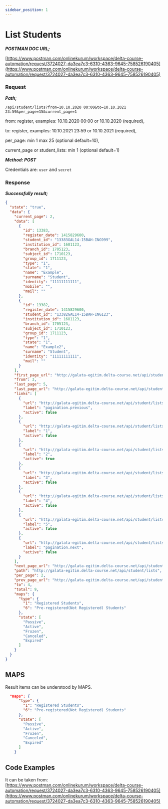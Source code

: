 ```yaml
---
sidebar_position: 1
---
```


# List Students


**_POSTMAN DOC URL;_**

[https://www.postman.com/onlinekurum/workspace/delta-course-automation/request/3724027-da3ea7c3-6310-4363-9645-758526190405](https://www.postman.com/onlinekurum/workspace/delta-course-automation/request/3724027-da3ea7c3-6310-4363-9645-758526190405)


### Request

**_Path;_**

`/api/student/lists?from=10.10.2020 00:00&to=10.10.2021 23:59&per_page=15&current_page=1`

from: register, examples: 10.10.2020 00:00 or 10.10.2020 (required),

to: register, examples: 10.10.2021 23:59 or 10.10.2021  (required),

per_page: min 1 max 25 (optional default=10),

current_page or student_lists: min 1 (optional default=1)

**_Method: POST_**

Credentials are: `user` and `secret`

### Response

**_Successfully result;_**
```json
{
  "state": "true",
  "data": {
    "current_page": 2,
    "data": [
      {
        "id": 13383,
        "register_date": 1415829600,
        "student_id": "13383GAL14-15BAH-ING999",
        "institution_id": 1681123,
        "branch_id": 1705123,
        "subject_id": 1710123,
        "group_id": 1711123,
        "type": "1",
        "state": "1",
        "name": "Example",
        "surname": "Student",
        "identity": "11111111111",
        "mobile": "",
        "mail": ""
      },
      {
        "id": 13382,
        "register_date": 1415829600,
        "student_id": "13382GAL14-15BAH-ING123",
        "institution_id": 1681123,
        "branch_id": 1705123,
        "subject_id": 1710123,
        "group_id": 1711123,
        "type": "1",
        "state": "1",
        "name": "Example2",
        "surname": "Student",
        "identity": "11111111111",
        "mail": ""
      }
    ],
    "first_page_url": "http://galata-egitim.delta-course.net/api/student/lists?from=10.10.2020&to=1650585600&per_page=2&student_lists=1",
    "from": 3,
    "last_page": 5,
    "last_page_url": "http://galata-egitim.delta-course.net/api/student/lists?from=10.10.2020&to=1650585600&per_page=2&student_lists=5",
    "links": [
      {
        "url": "http://galata-egitim.delta-course.net/api/student/lists?from=10.10.2020&to=1650585600&per_page=2&student_lists=1",
        "label": "pagination.previous",
        "active": false
      },
      {
        "url": "http://galata-egitim.delta-course.net/api/student/lists?from=10.10.2020&to=1650585600&per_page=2&student_lists=1",
        "label": "1",
        "active": false
      },
      {
        "url": "http://galata-egitim.delta-course.net/api/student/lists?from=10.10.2020&to=1650585600&per_page=2&student_lists=2",
        "label": "2",
        "active": true
      },
      {
        "url": "http://galata-egitim.delta-course.net/api/student/lists?from=10.10.2020&to=1650585600&per_page=2&student_lists=3",
        "label": "3",
        "active": false
      },
      {
        "url": "http://galata-egitim.delta-course.net/api/student/lists?from=10.10.2020&to=1650585600&per_page=2&student_lists=4",
        "label": "4",
        "active": false
      },
      {
        "url": "http://galata-egitim.delta-course.net/api/student/lists?from=10.10.2020&to=1650585600&per_page=2&student_lists=5",
        "label": "5",
        "active": false
      },
      {
        "url": "http://galata-egitim.delta-course.net/api/student/lists?from=10.10.2020&to=1650585600&per_page=2&student_lists=3",
        "label": "pagination.next",
        "active": false
      }
    ],
    "next_page_url": "http://galata-egitim.delta-course.net/api/student/lists?from=10.10.2020&to=1650585600&per_page=2&student_lists=3",
    "path": "http://galata-egitim.delta-course.net/api/student/lists",
    "per_page": 2,
    "prev_page_url": "http://galata-egitim.delta-course.net/api/student/lists?from=10.10.2020&to=1650585600&per_page=2&student_lists=1",
    "to": 4,
    "total": 9,
    "maps": {
      "type": {
        "1": "Registered Students",
        "6": "Pre-registered(Not Registered) Students"
      },
      "state": [
        "Passive",
        "Active",
        "Frozen",
        "Canceled",
        "Expired"
      ]
    }
  }
}
```

## MAPS

Result items can be understood by MAPS.

```json
  "maps": {
      "type": {
        "1": "Registered Students",
        "6": "Pre-registered(Not Registered) Students"
      },
      "state": [
        "Passive",
        "Active",
        "Frozen",
        "Canceled",
        "Expired"
      ]
    }
```


## Code Examples


It can be taken from: [https://www.postman.com/onlinekurum/workspace/delta-course-automation/request/3724027-da3ea7c3-6310-4363-9645-758526190405](https://www.postman.com/onlinekurum/workspace/delta-course-automation/request/3724027-da3ea7c3-6310-4363-9645-758526190405)